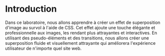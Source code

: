 # Introduction

Dans ce laboratoire, nous allons apprendre à créer un effet de superposition d'image au survol à l'aide de CSS. Cet effet ajoute une touche élégante et professionnelle aux images, les rendant plus attrayantes et interactives. En utilisant des pseudo-éléments et des transitions, nous allons créer une superposition fluide et visuellement attrayante qui améliorera l'expérience utilisateur de n'importe quel site web.
